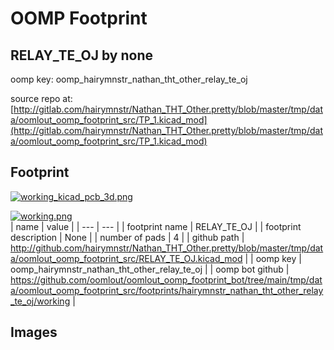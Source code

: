 # OOMP Footprint  
## RELAY_TE_OJ  by none  
  
oomp key: oomp_hairymnstr_nathan_tht_other_relay_te_oj  
  
source repo at: [http://gitlab.com/hairymnstr/Nathan_THT_Other.pretty/blob/master/tmp/data/oomlout_oomp_footprint_src/TP_1.kicad_mod](http://gitlab.com/hairymnstr/Nathan_THT_Other.pretty/blob/master/tmp/data/oomlout_oomp_footprint_src/TP_1.kicad_mod)  
## Footprint  
  
[![working_kicad_pcb_3d.png](working_kicad_pcb_3d_600.png)](working_kicad_pcb_3d.png)  
  
[![working.png](working_600.png)](working.png)  
| name | value | 
| --- | --- | 
| footprint name | RELAY_TE_OJ | 
| footprint description | None | 
| number of pads | 4 | 
| github path | http://github.com/hairymnstr/Nathan_THT_Other.pretty/blob/master/tmp/data/oomlout_oomp_footprint_src/RELAY_TE_OJ.kicad_mod | 
| oomp key | oomp_hairymnstr_nathan_tht_other_relay_te_oj | 
| oomp bot github | https://github.com/oomlout/oomlout_oomp_footprint_bot/tree/main/tmp/data/oomlout_oomp_footprint_src/footprints/hairymnstr_nathan_tht_other_relay_te_oj/working | 
## Images  
